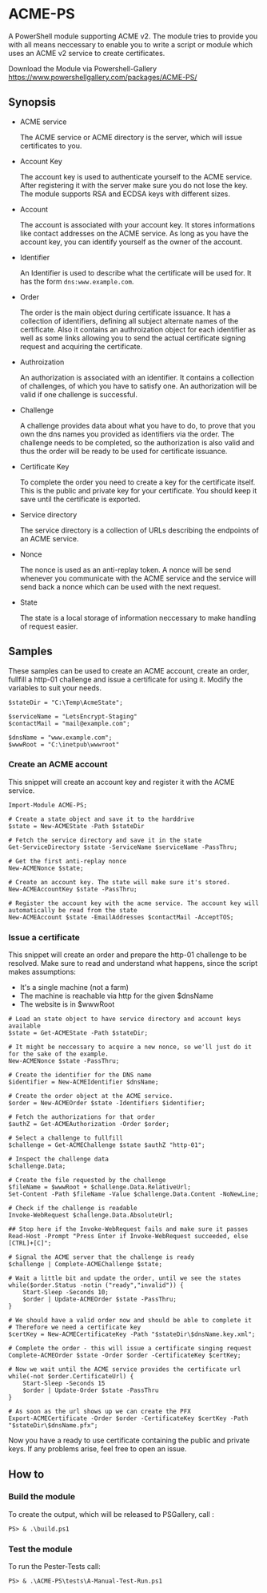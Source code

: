 # ACME-PS

A PowerShell module supporting ACME v2. The module tries to provide you with all means neccessary
to enable you to write a script or module which uses an ACME v2 service to create certificates.

Download the Module via Powershell-Gallery https://www.powershellgallery.com/packages/ACME-PS/

## Synopsis

 - ACME service

   The ACME service or ACME directory is the server, which will issue certificates to you.

 - Account Key

   The account key is used to authenticate yourself to the ACME service. After registering it with   the server make sure you do not lose the key.
   The module supports RSA and ECDSA keys with different sizes.

 - Account

   The account is associated with your account key. It stores informations like contact addresses on the ACME service. As long as you have the account key, you can identify yourself as the owner of the account.

 - Identifier

   An Identifier is used to describe what the certificate will be used for. It has the form `dns:www.example.com`.

 - Order

   The order is the main object during certificate issuance. It has a collection of identifiers, defining all subject alternate names of the certificate.
   Also it contains an authroization object for each identifier as well as some links allowing you to send the actual certificate signing request and acquiring the certificate.

 - Authroization

   An authorization is associated with an identifier. It contains a collection of challenges, of which you have to satisfy one. An authorization will be valid if one challenge is successful.

 - Challenge

   A challenge provides data about what you have to do, to prove that you own the dns names you provided as identifiers via the order. The challenge needs to be completed, so the authorization is also valid and thus the order will be ready to be used for certificate issuance.

 - Certificate Key

   To complete the order you need to create a key for the certificate itself. This is the public and private key for your certificate. You should keep it save until the certificate is exported.

 - Service directory

   The service directory is a collection of URLs describing the endpoints of an ACME service.

 - Nonce

   The nonce is used as an anti-replay token. A nonce will be send whenever you communicate with the ACME service and the service will send back a nonce which can be used with the next request.

 - State

   The state is a local storage of information neccessary to make handling of request easier.

## Samples

These samples can be used to create an ACME account, create an order, fullfill a http-01 challenge and issue a certificate for using it. Modify the variables to suit your needs.

```
$stateDir = "C:\Temp\AcmeState";

$serviceName = "LetsEncrypt-Staging"
$contactMail = "mail@example.com";

$dnsName = "www.example.com";
$wwwRoot = "C:\inetpub\wwwroot"
```

### Create an ACME account

This snippet will create an account key and register it with the ACME service.

```
Import-Module ACME-PS;

# Create a state object and save it to the harddrive
$state = New-ACMEState -Path $stateDir

# Fetch the service directory and save it in the state
Get-ServiceDirectory $state -ServiceName $serviceName -PassThru;

# Get the first anti-replay nonce
New-ACMENonce $state;

# Create an account key. The state will make sure it's stored.
New-ACMEAccountKey $state -PassThru;

# Register the account key with the acme service. The account key will automatically be read from the state
New-ACMEAccount $state -EmailAddresses $contactMail -AcceptTOS;
```

### Issue a certificate

This snippet will create an order and prepare the http-01 challenge to be resolved.
Make sure to read and understand what happens, since the script makes assumptions:

 - It's a single machine (not a farm)
 - The machine is reachable via http for the given $dnsName
 - The website is in $wwwRoot

```
# Load an state object to have service directory and account keys available
$state = Get-ACMEState -Path $stateDir;

# It might be neccessary to acquire a new nonce, so we'll just do it for the sake of the example.
New-ACMENonce $state -PassThru;

# Create the identifier for the DNS name
$identifier = New-ACMEIdentifier $dnsName;

# Create the order object at the ACME service.
$order = New-ACMEOrder $state -Identifiers $identifier;

# Fetch the authorizations for that order
$authZ = Get-ACMEAuthorization -Order $order;

# Select a challenge to fullfill
$challenge = Get-ACMEChallenge $state $authZ "http-01";

# Inspect the challenge data
$challenge.Data;

# Create the file requested by the challenge
$fileName = $wwwRoot + $challenge.Data.RelativeUrl;
Set-Content -Path $fileName -Value $challenge.Data.Content -NoNewLine;

# Check if the challenge is readable
Invoke-WebRequest $challenge.Data.AbsoluteUrl;

## Stop here if the Invoke-WebRequest fails and make sure it passes
Read-Host -Prompt "Press Enter if Invoke-WebRequest succeeded, else [CTRL]+[C]";

# Signal the ACME server that the challenge is ready
$challenge | Complete-ACMEChallenge $state;

# Wait a little bit and update the order, until we see the states
while($order.Status -notin ("ready","invalid")) {
    Start-Sleep -Seconds 10;
    $order | Update-ACMEOrder $state -PassThru;
}

# We should have a valid order now and should be able to complete it
# Therefore we need a certificate key
$certKey = New-ACMECertificateKey -Path "$stateDir\$dnsName.key.xml";

# Complete the order - this will issue a certificate singing request
Complete-ACMEOrder $state -Order $order -CertificateKey $certKey;

# Now we wait until the ACME service provides the certificate url
while(-not $order.CertificateUrl) {
    Start-Sleep -Seconds 15
    $order | Update-Order $state -PassThru
}

# As soon as the url shows up we can create the PFX
Export-ACMECertificate -Order $order -CertificateKey $certKey -Path "$stateDir\$dnsName.pfx";
```

Now you have a ready to use certificate containing the public and private keys.
If any problems arise, feel free to open an issue.

## How to

### Build the module

To create the output, which will be released to PSGallery, call :

```
PS> & .\build.ps1
```

### Test the module

To run the Pester-Tests call:

```
PS> & .\ACME-PS\tests\A-Manual-Test-Run.ps1
```
